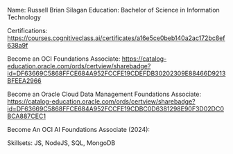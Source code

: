 Name: Russell Brian Silagan
Education: Bachelor of Science in Information Technology

Certifications: https://courses.cognitiveclass.ai/certificates/a16e5ce0beb140a2ac172bc8ef638a9f

 Become an OCI Foundations Associate: https://catalog-education.oracle.com/ords/certview/sharebadge?id=DF63669C5868FFCE684A952FCCFE19CDEFDB30202309E88466D9213BFEEA2966

 Become an Oracle Cloud Data Management Foundations Associate: https://catalog-education.oracle.com/ords/certview/sharebadge?id=DF63669C5868FFCE684A952FCCFE19CDBC0D6381298E90F3D02DC0BCA887CEC1

 Become An OCI AI Foundations Associate (2024): 

Skillsets: JS, NodeJS, SQL, MongoDB
